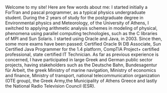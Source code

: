 Welcome to my site! 
Here are few words about me:
I started initially a ForTran and pascal programmer, as a typical physics undergraduate student. During the 2 years of study for the postgraduate degree in Environmental physics and Meteorology, of the University of Athens, I switched to applying arithmetic analysis schemes in modeling of physical,  phenomena using parallel computing technologies, such as the C libraries of MPI and Sun Solaris.
I started using Oracle and Java, in 2003.
Since then, some more exams have been passed: Certified Oracle 9i DB Associate, Sun Certified Java Programmer for the 1.4 platform, CompTIA Project+ certified professional, state certified IT Technician.
As far as previous experience is concerned, I have participated in large Greek and German public sector projects, having stakeholders such as the Deutsche Bahn, Bundesagentur für Arbeit, the greek Ministry of marine navigation, Ministry of economics and finance, Ministry of transport, national telecommunication organization (OTE group), the Greek Army,the Municipality of Athens Greece and lastly the National Radio Television Council (ESR). 
